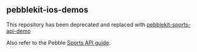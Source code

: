 ## pebblekit-ios-demos

This repository has been deprecated and replaced with
[pebblekit-sports-api-demo](https://github.com/pebble-examples/pebblekit-sports-api-demo)

Also refer to the Pebble [Sports API guide](https://developer.pebble.com/guides/communication/using-the-sports-api/).
